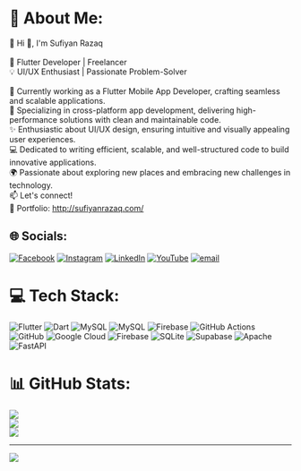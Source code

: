 # 💫 About Me:
💫 Hi 👋, I'm Sufiyan Razaq<br><br>🚀 Flutter Developer | Freelancer<br>💡 UI/UX Enthusiast | Passionate Problem-Solver<br><br>🔭 Currently working as a Flutter Mobile App Developer, crafting seamless and scalable applications.<br>📱 Specializing in cross-platform app development, delivering high-performance solutions with clean and maintainable code.<br>✨ Enthusiastic about UI/UX design, ensuring intuitive and visually appealing user experiences.<br>💻 Dedicated to writing efficient, scalable, and well-structured code to build innovative applications.<br>🌍 Passionate about exploring new places and embracing new challenges in technology.<br>📫 Let's connect!<br>🔗 Portfolio: http://sufiyanrazaq.com/


## 🌐 Socials:
[![Facebook](https://img.shields.io/badge/Facebook-%231877F2.svg?logo=Facebook&logoColor=white)](https://facebook.com/Sufiyan-Razaq/pfbid02Hp6T6cFJgXnyPzk4uXfcNtwV8UZ3nWLo8a3VDLsc4nxWzZKMgMA3mMjPMydG8kqml/?mibextid=ZbWKwL) [![Instagram](https://img.shields.io/badge/Instagram-%23E4405F.svg?logo=Instagram&logoColor=white)](https://instagram.com/sufiyan_razaq) [![LinkedIn](https://img.shields.io/badge/LinkedIn-%230077B5.svg?logo=linkedin&logoColor=white)](https://linkedin.com/in/sufiyan-razaq-17434625a) [![YouTube](https://img.shields.io/badge/YouTube-%23FF0000.svg?logo=YouTube&logoColor=white)](https://youtube.com/@UCjNH8iqtKf-RjIHdWF16zbQ) [![email](https://img.shields.io/badge/Email-D14836?logo=gmail&logoColor=white)](mailto:sufiyanrazaq55@gmail.com) 

# 💻 Tech Stack:
![Flutter](https://img.shields.io/badge/Flutter-%2302569B.svg?style=for-the-badge&logo=Flutter&logoColor=white) ![Dart](https://img.shields.io/badge/dart-%230175C2.svg?style=for-the-badge&logo=dart&logoColor=white) ![MySQL](https://img.shields.io/badge/mysql-4479A1.svg?style=for-the-badge&logo=mysql&logoColor=white) ![MySQL](https://img.shields.io/badge/mysql-4479A1.svg?style=for-the-badge&logo=mysql&logoColor=white) ![Firebase](https://img.shields.io/badge/firebase-a08021?style=for-the-badge&logo=firebase&logoColor=ffcd34) ![GitHub Actions](https://img.shields.io/badge/github%20actions-%232671E5.svg?style=for-the-badge&logo=githubactions&logoColor=white) ![GitHub](https://img.shields.io/badge/github-%23121011.svg?style=for-the-badge&logo=github&logoColor=white) ![Google Cloud](https://img.shields.io/badge/GoogleCloud-%234285F4.svg?style=for-the-badge&logo=google-cloud&logoColor=white) ![Firebase](https://img.shields.io/badge/firebase-%23039BE5.svg?style=for-the-badge&logo=firebase) ![SQLite](https://img.shields.io/badge/sqlite-%2307405e.svg?style=for-the-badge&logo=sqlite&logoColor=white) ![Supabase](https://img.shields.io/badge/Supabase-3ECF8E?style=for-the-badge&logo=supabase&logoColor=white) ![Apache](https://img.shields.io/badge/apache-%23D42029.svg?style=for-the-badge&logo=apache&logoColor=white) ![FastAPI](https://img.shields.io/badge/FastAPI-005571?style=for-the-badge&logo=fastapi)
# 📊 GitHub Stats:
![](https://github-readme-stats.vercel.app/api?username=SufiyanRazaq&theme=dark&hide_border=false&include_all_commits=true&count_private=true)<br/>
![](https://github-readme-streak-stats.herokuapp.com/?user=SufiyanRazaq&theme=dark&hide_border=false)<br/>
![](https://github-readme-stats.vercel.app/api/top-langs/?username=SufiyanRazaq&theme=dark&hide_border=false&include_all_commits=true&count_private=true&layout=compact)

---
[![](https://visitcount.itsvg.in/api?id=SufiyanRazaq&icon=0&color=0)](https://visitcount.itsvg.in)

<!-- Proudly created with GPRM ( https://gprm.itsvg.in ) -->
